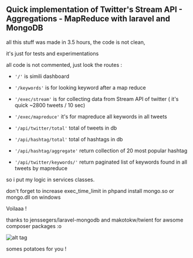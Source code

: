 ## Quick implementation of Twitter's Stream API - Aggregations - MapReduce with laravel and MongoDB

all this stuff was made in 3.5 hours, the code is not clean, 

it's just for tests and experimentations

all code is not commented, just look the routes :

-  ```'/'``` is simili dashboard 
- ```'/keywords'``` is for looking keyword after a map reduce
- ```'/exec/stream'``` is for collecting data from Stream API of twitter ( it's quick ~2800 tweets / 10 sec)
- ```'/exec/mapreduce'``` it's for mapreduce all keywords in all tweets

- ```'/api/twitter/total'``` total of tweets in db
- ```'/api/hashtag/total'``` total of hashtags in db
- ```'/api/hashtag/aggregate'``` return collection of 20 most popular hashtag
- ```'/api/twitter/keywords/'``` return paginated list of keywords found in all tweets by mapreduce

so i put my logic in services classes.

don't forget to increase exec_time_limit in phpand install mongo.so or mongo.dll on windows

Voilaaa !

thanks to jenssegers/laravel-mongodb and makotokw/twient for awsome composer packages :o 


![alt tag](http://www.google.fr/url?source=imglanding&ct=img&q=http://www.exeterengineering.com/wp-content/uploads/2014/07/potatoes.jpg&sa=X&ei=HmlaVZekLcKuU8H8gbAC&ved=0CAkQ8wc&usg=AFQjCNFsD8ASgvb5yzQmpBYLUHZwZjduIw)

somes potatoes for you !
